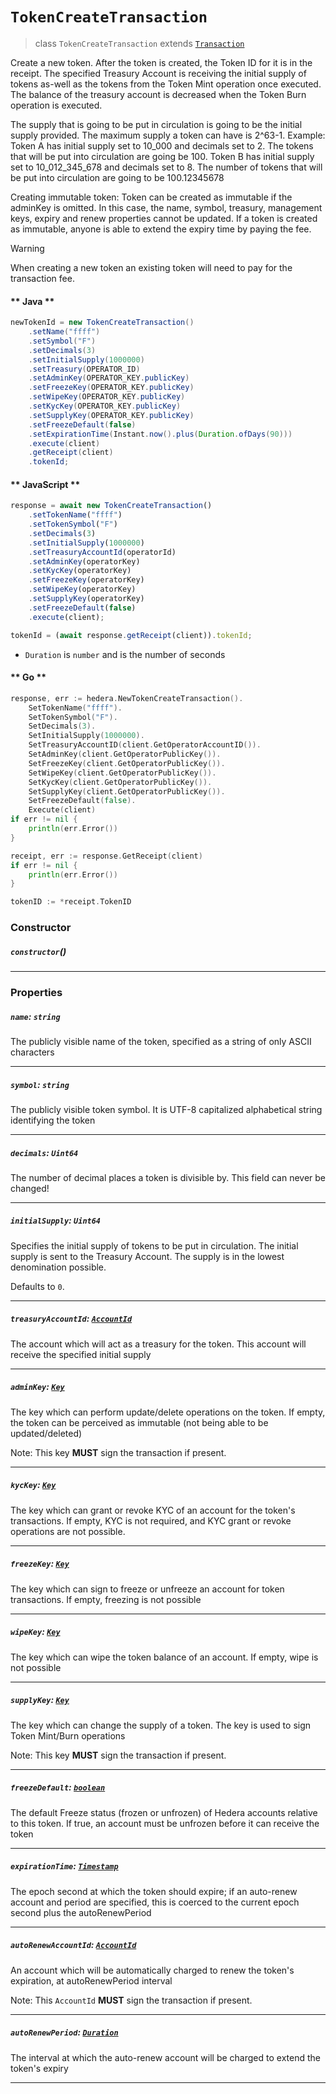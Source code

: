 # `TokenCreateTransaction`

> class `TokenCreateTransaction` extends [`Transaction`](reference/Transaction.md)

Create a new token. After the token is created, the Token ID for it is in the receipt.
The specified Treasury Account is receiving the initial supply of tokens as-well as the tokens from the Token Mint
operation once executed. The balance of the treasury account is decreased when the Token Burn operation is executed.

The supply that is going to be put in circulation is going to be the initial supply provided. The maximum supply a token
can have is 2^63-1.
Example:
Token A has initial supply set to 10_000 and decimals set to 2. The tokens that will be put into circulation are going be 100.
Token B has initial supply set to 10_012_345_678 and decimals set to 8. The number of tokens that will be put into
circulation are going to be 100.12345678

Creating immutable token: Token can be created as immutable if the adminKey is omitted. In this case, the name, symbol,
treasury, management keys, expiry and renew properties cannot be updated. If a token is created as immutable, anyone is
able to extend the expiry time by paying the fee.

> [!WARNING]
> When creating a new token an existing token will need to pay for the transaction fee.

<!-- tabs:start -->

#### ** Java **

```java
newTokenId = new TokenCreateTransaction()
    .setName("ffff")
    .setSymbol("F")
    .setDecimals(3)
    .setInitialSupply(1000000)
    .setTreasury(OPERATOR_ID)
    .setAdminKey(OPERATOR_KEY.publicKey)
    .setFreezeKey(OPERATOR_KEY.publicKey)
    .setWipeKey(OPERATOR_KEY.publicKey)
    .setKycKey(OPERATOR_KEY.publicKey)
    .setSupplyKey(OPERATOR_KEY.publicKey)
    .setFreezeDefault(false)
    .setExpirationTime(Instant.now().plus(Duration.ofDays(90)))
    .execute(client)
    .getReceipt(client)
    .tokenId;
```

#### ** JavaScript **

```js
response = await new TokenCreateTransaction()
    .setTokenName("ffff")
    .setTokenSymbol("F")
    .setDecimals(3)
    .setInitialSupply(1000000)
    .setTreasuryAccountId(operatorId)
    .setAdminKey(operatorKey)
    .setKycKey(operatorKey)
    .setFreezeKey(operatorKey)
    .setWipeKey(operatorKey)
    .setSupplyKey(operatorKey)
    .setFreezeDefault(false)
    .execute(client);

tokenId = (await response.getReceipt(client)).tokenId;
```

- `Duration` is `number` and is the number of seconds

#### ** Go **

```go
response, err := hedera.NewTokenCreateTransaction().
    SetTokenName("ffff").
    SetTokenSymbol("F").
    SetDecimals(3).
    SetInitialSupply(1000000).
    SetTreasuryAccountID(client.GetOperatorAccountID()).
    SetAdminKey(client.GetOperatorPublicKey()).
    SetFreezeKey(client.GetOperatorPublicKey()).
    SetWipeKey(client.GetOperatorPublicKey()).
    SetKycKey(client.GetOperatorPublicKey()).
    SetSupplyKey(client.GetOperatorPublicKey()).
    SetFreezeDefault(false).
    Execute(client)
if err != nil {
    println(err.Error())
}

receipt, err := response.GetReceipt(client)
if err != nil {
    println(err.Error())
}

tokenID := *receipt.TokenID
```

<!-- tabs:end -->

### Constructor

##### `constructor`()

---

### Properties

##### `name`: `string`

The publicly visible name of the token, specified as a string of only ASCII characters

---

##### `symbol`: `string`

The publicly visible token symbol. It is UTF-8 capitalized alphabetical string identifying the token

---

##### `decimals`: `Uint64`

The number of decimal places a token is divisible by. This field can never be changed!

---

##### `initialSupply`: `Uint64`

Specifies the initial supply of tokens to be put in circulation. The initial supply is sent to the Treasury Account.
The supply is in the lowest denomination possible.

Defaults to `0`.

---

##### `treasuryAccountId`: [`AccountId`](reference/cryptocurrency/AccountId.md)

The account which will act as a treasury for the token. This account will receive the specified initial supply

---

##### `adminKey`: [`Key`](reference/cryptography/Key.md)

The key which can perform update/delete operations on the token. If empty, the token can be perceived as immutable
(not being able to be updated/deleted)

Note: This key **MUST** sign the transaction if present.

---

##### `kycKey`: [`Key`](reference/cryptography/Key.md)

The key which can grant or revoke KYC of an account for the token's transactions. If empty, KYC is not required,
and KYC grant or revoke operations are not possible.

---

##### `freezeKey`: [`Key`](reference/cryptography/Key.md)

The key which can sign to freeze or unfreeze an account for token transactions. If empty, freezing is not possible

---

##### `wipeKey`: [`Key`](reference/cryptography/Key.md)

The key which can wipe the token balance of an account. If empty, wipe is not possible

---

##### `supplyKey`: [`Key`](reference/cryptography/Key.md)

The key which can change the supply of a token. The key is used to sign Token Mint/Burn operations

Note: This key **MUST** sign the transaction if present.

---

##### `freezeDefault`: [`boolean`](reference/Hbar.md)

The default Freeze status (frozen or unfrozen) of Hedera accounts relative to this token. If true, an account must
be unfrozen before it can receive the token

---

##### `expirationTime`: [`Timestamp`](reference/Timestamp.md)

The epoch second at which the token should expire; if an auto-renew account and period are specified,
this is coerced to the current epoch second plus the autoRenewPeriod

---

##### `autoRenewAccountId`: [`AccountId`](reference/cryptocurrency/AccountId.md)

An account which will be automatically charged to renew the token's expiration, at autoRenewPeriod interval

Note: This `AccountId` **MUST** sign the transaction if present.

---

##### `autoRenewPeriod`: [`Duration`](reference/Duration.md)

The interval at which the auto-renew account will be charged to extend the token's expiry

---
